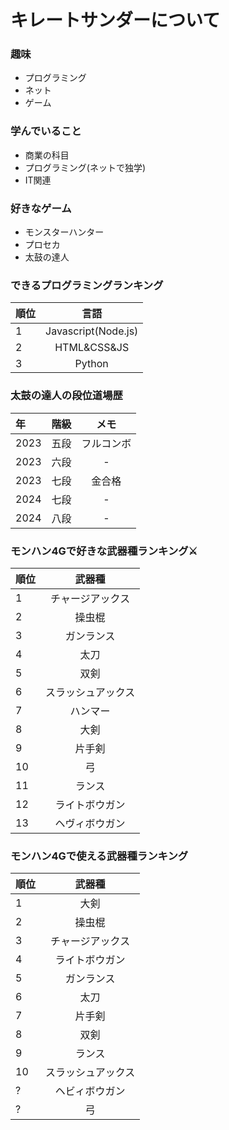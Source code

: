 # キレートサンダーについて

### 趣味
- プログラミング
- ネット
- ゲーム

### 学んでいること
- 商業の科目
- プログラミング(ネットで独学)
- IT関連

### 好きなゲーム
- モンスターハンター
- プロセカ
- 太鼓の達人

### できるプログラミングランキング
|順位|言語|
|:---|:---:|
|1|Javascript(Node.js)|
|2|HTML&CSS&JS|
|3|Python|

### 太鼓の達人の段位道場歴
|年|階級|メモ
|:---|:---:|:---:|
|2023|五段|フルコンボ
|2023|六段|-|
|2023|七段|金合格|
|2024|七段|-|
|2024|八段|-|

### モンハン4Gで好きな武器種ランキング⚔
|順位|武器種|
|:---|:---:|
|1|チャージアックス|
|2|操虫棍|
|3|ガンランス|
|4|太刀|
|5|双剣|
|6|スラッシュアックス|
|7|ハンマー|
|8|大剣|
|9|片手剣|
|10|弓|
|11|ランス|
|12|ライトボウガン|
|13|ヘヴィボウガン|

### モンハン4Gで使える武器種ランキング
|順位|武器種|
|:---|:---:|
|1|大剣|
|2|操虫棍|
|3|チャージアックス|
|4|ライトボウガン|
|5|ガンランス|
|6|太刀|
|7|片手剣|
|8|双剣|
|9|ランス|
|10|スラッシュアックス|
|?|ヘビィボウガン|
|?|弓|
